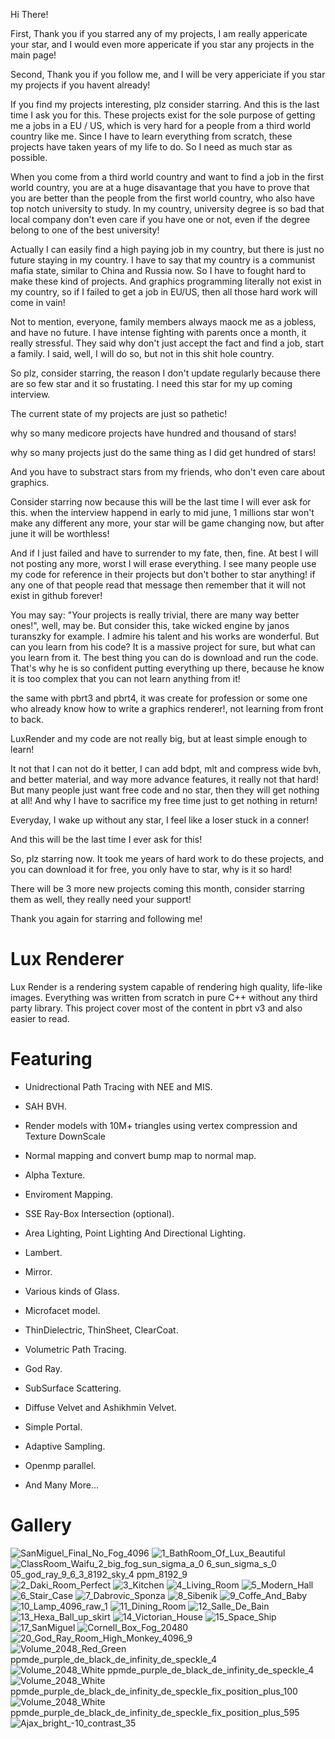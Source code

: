 Hi There!

First, Thank you if you starred any of my projects, I am really appericate your star, and I would even more appericate if you star any projects in the main page!

Second, Thank you if you follow me, and I will be very appericiate if you star my projects if you havent already!

If you find my projects interesting, plz consider starring. And this is the last time I ask you for this. These projects exist for the sole purpose of getting me a jobs in a EU / US, which is very hard for a people from a third world country like me. Since I have to learn everything from scratch, these projects have taken years of my life to do. So I need as much star as possible. 

When you come from a third world country and want to find a job in the first world country, you are at a huge disavantage that you have to prove that you are better than the people from the first world country, who also have top notch university to study. In my country, university degree is so bad that local company don't even care if you have one or not, even if the degree belong to one of the best university!

Actually I can easily find a high paying job in my country, but there is just no future staying in my country. I have to say that my country is a communist mafia state, similar to China and Russia now. So I have to fought hard to make these kind of projects. And graphics programming literally not exist in my country, so if I failed to get a job in EU/US, then all those hard work will come in vain!

Not to mention, everyone, family members always maock me as a jobless, and have no future. I have intense fighting with parents once a month, it really stressful. They said why don't just accept the fact and find a job, start a family. I said, well, I will do so, but not in this shit hole country. 

So plz, consider starring, the reason I don't update regularly because there are so few star and it so frustating. I need this star for my up coming interview. 

The current state of my projects are just so pathetic!

why so many medicore projects have hundred and thousand of stars!

why so many projects just do the same thing as I did get hundred of stars!

And you have to substract stars from my friends, who don't even care about graphics.

Consider starring now because this will be the last time I will ever ask for this. when the interview happend in early to mid june, 1 millions star won't make any different any more, your star will be game changing now, but after june it will be worthless!

And if I just failed and have to surrender to my fate, then, fine. At best I will not posting any more, worst I will erase everything. I see many people use my code for reference in their projects but don't bother to star anything! if any one of that people read that message then remember that it will not exist in github forever!

You may say: "Your projects is really trivial, there are many way better ones!", well, may be. But consider this, take wicked engine by janos turanszky for example. I admire his talent and his works are wonderful. But can you learn from his code? It is a massive project for sure, but what can you learn from it. The best thing you can do is download and run the code. That's why he is so confident putting everything up there, because he know it is too complex that you can not learn anything from it!

the same with pbrt3 and pbrt4, it was create for profession or some one who already know how to write a graphics renderer!, not learning from front to back.

LuxRender and my code are not really big, but at least simple enough to learn!

It not that I can not do it better, I can add bdpt, mlt and compress wide bvh, and better material, and way more advance features, it really not that hard! But many people just want free code and no star, then they will get nothing at all! And why I have to sacrifice my free time just to get nothing in return!

Everyday, I wake up without any star, I feel like a loser stuck in a conner!

And this will be the last time I ever ask for this!

So, plz starring now. It took me years of hard work to do these projects, and you can download it for free, you only have to star, why is it so hard!

There will be 3 more new projects coming this month, consider starring them as well, they really need your support!

Thank you again for starring and following me!

# Lux Renderer

Lux Render is a rendering system capable of rendering high quality, life-like images. Everything was written from scratch in pure C++ without any third party library. This project cover most of the content in pbrt v3 and also easier to read.

# Featuring

- Unidrectional Path Tracing with NEE and MIS.

- SAH BVH. 

- Render models with 10M+ triangles using vertex compression and Texture DownScale

- Normal mapping and convert bump map to normal map. 

- Alpha Texture. 

- Enviroment Mapping.

- SSE Ray-Box Intersection (optional). 

- Area Lighting, Point Lighting And Directional Lighting.

- Lambert.

- Mirror.

- Various kinds of Glass.

- Microfacet model. 

- ThinDielectric, ThinSheet, ClearCoat.

- Volumetric Path Tracing.

- God Ray. 

- SubSurface Scattering.

- Diffuse Velvet and Ashikhmin Velvet.

- Simple Portal.

- Adaptive Sampling.

- Openmp parallel. 

- And Many More...

# Gallery
![SanMiguel_Final_No_Fog_4096](https://user-images.githubusercontent.com/93391908/182891702-febe6757-4976-492c-ad77-c796231f4010.png)
![1_BathRoom_Of_Lux_Beautiful](https://user-images.githubusercontent.com/93391908/139697925-6aff1fc2-f7be-40db-8094-2f34e8012153.png)
![ClassRoom_Waifu_2_big_fog_sun_sigma_a_0 6_sun_sigma_s_0 05_god_ray_9_6_3_8192_sky_4 ppm_8192_9](https://user-images.githubusercontent.com/93391908/178229793-0ae6dff3-ed11-4e80-9cef-d255af5c2f54.png)
![2_Daki_Room_Perfect](https://user-images.githubusercontent.com/93391908/139697946-10ce7605-184f-4e3c-bd74-d96c0892d9b3.png)
![3_Kitchen](https://user-images.githubusercontent.com/93391908/139697958-f27cada7-e722-49c3-982f-f525519627ab.png)
![4_Living_Room](https://user-images.githubusercontent.com/93391908/139697968-1b58c9a8-23c6-4f05-8c17-98462f113527.png)
![5_Modern_Hall](https://user-images.githubusercontent.com/93391908/139697972-f1f8aa43-1026-49f7-972c-a131d47af297.png)
![6_Stair_Case](https://user-images.githubusercontent.com/93391908/139697984-98a2a036-d54d-49ee-8715-0a7a65f7553e.png)
![7_Dabrovic_Sponza](https://user-images.githubusercontent.com/93391908/139698000-bb29be2b-0523-4322-afca-bc40d7801eca.png)
![8_Sibenik](https://user-images.githubusercontent.com/93391908/139698009-d04cb3ef-7493-4888-8715-a1aa5f3df962.png)
![9_Coffe_And_Baby](https://user-images.githubusercontent.com/93391908/139698025-478f8e72-e3e1-43b1-a636-83a6a5aa9ff5.png)
![10_Lamp_4096_raw_1](https://user-images.githubusercontent.com/93391908/159626448-62a35c1c-8b90-426c-bbe2-e4870b5d2778.png)
![11_Dining_Room](https://user-images.githubusercontent.com/93391908/139698049-10be903b-7828-4c18-90a7-07caba9cea44.png)
![12_Salle_De_Bain](https://user-images.githubusercontent.com/93391908/139698060-f25551d2-b31d-4f02-94ed-b7a2bee77156.png)
![13_Hexa_Ball_up_skirt](https://user-images.githubusercontent.com/93391908/139698075-e4ad551a-615c-437d-b517-1f20374e1db8.png)
![14_Victorian_House](https://user-images.githubusercontent.com/93391908/139698085-6b07ca18-b1ce-4986-b668-f18949145606.png)
![15_Space_Ship](https://user-images.githubusercontent.com/93391908/139698089-7443c196-459c-4e95-a1d1-fc44d97ca02d.png)
![17_SanMiguel](https://user-images.githubusercontent.com/93391908/139698111-c70cb423-5ea7-49b9-a7fc-4c6bcb24cdf3.png)
![Cornell_Box_Fog_20480](https://user-images.githubusercontent.com/93391908/178015603-377bb657-fdf8-4f1d-8968-94acf73b0f5e.png)
![20_God_Ray_Room_High_Monkey_4096_9](https://user-images.githubusercontent.com/93391908/163350301-7e3dd60a-8b77-4887-b3f9-68284f5030fb.png)
![Volume_2048_Red_Green ppmde_purple_de_black_de_infinity_de_speckle_4](https://user-images.githubusercontent.com/93391908/177694785-e0c2b6b8-3822-48f3-bfc5-bbe8c0483473.png)
![Volume_2048_White ppmde_purple_de_black_de_infinity_de_speckle_4](https://user-images.githubusercontent.com/93391908/177694793-78a4c7d7-e2a4-424c-bf50-935dd9965df5.png)
![Volume_2048_White ppmde_purple_de_black_de_infinity_de_speckle_fix_position_plus_100](https://user-images.githubusercontent.com/93391908/177918491-a56384a9-5b74-496a-93a4-2fcfa3828297.png)
![Volume_2048_White ppmde_purple_de_black_de_infinity_de_speckle_fix_position_plus_595](https://user-images.githubusercontent.com/93391908/177919523-01855f50-ff67-4a89-af5a-dfbd6aa98d3c.png)
![Ajax_bright_-10_contrast_35](https://user-images.githubusercontent.com/93391908/193852482-60c6f77a-81db-4a30-accd-c32209c04d8f.png)




